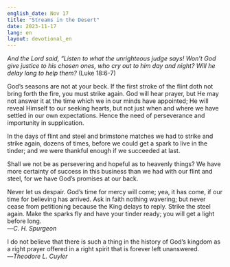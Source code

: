 ```yaml
---
english_date: Nov 17
title: "Streams in the Desert"
date: 2023-11-17
lang: en
layout: devotional_en
---
```





<p>

</p>

<p><em>And the Lord said, “Listen to what the unrighteous judge says! Won’t God give justice to his chosen ones, who cry out to him day and night? Will he delay long to help them?</em> (Luke 18:6-7)

</p>

<p>God’s seasons are not at your beck. If the first stroke of the flint doth not bring forth the fire, you must strike again. God will hear prayer, but He may not answer it at the time which we in our minds have appointed; He will reveal Himself to our seeking hearts, but not just when and where we have settled in our own expectations. Hence the need of perseverance and importunity in supplication.

</p>

<p>In the days of flint and steel and brimstone matches we had to strike and strike again, dozens of times, before we could get a spark to live in the tinder; and we were thankful enough if we succeeded at last.

</p>

<p>Shall we not be as persevering and hopeful as to heavenly things? We have more certainty of success in this business than we had with our flint and steel, for we have God’s promises at our back.

</p>

<p>Never let us despair. God’s time for mercy will come; yea, it has come, if our time for believing has arrived. Ask in faith nothing wavering; but never cease from petitioning because the King delays to reply. Strike the steel again. Make the sparks fly and have your tinder ready; you will get a light before long.<br/> —<em>C. H. Spurgeon</em>

</p>

<p>I do not believe that there is such a thing in the history of God’s kingdom as a right prayer offered in a right spirit that is forever left unanswered.<br/> —<em>Theodore L. Cuyler</em>

</p>

<p></p>